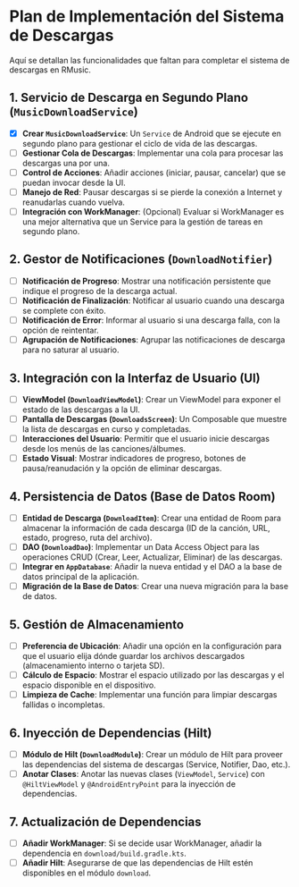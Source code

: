 # Plan de Implementación del Sistema de Descargas

Aquí se detallan las funcionalidades que faltan para completar el sistema de descargas en RMusic.

## 1. Servicio de Descarga en Segundo Plano (`MusicDownloadService`)

-   [x] **Crear `MusicDownloadService`**: Un `Service` de Android que se ejecute en segundo plano para gestionar el ciclo de vida de las descargas.
-   [ ] **Gestionar Cola de Descargas**: Implementar una cola para procesar las descargas una por una.
-   [ ] **Control de Acciones**: Añadir acciones (iniciar, pausar, cancelar) que se puedan invocar desde la UI.
-   [ ] **Manejo de Red**: Pausar descargas si se pierde la conexión a Internet y reanudarlas cuando vuelva.
-   [ ] **Integración con WorkManager**: (Opcional) Evaluar si WorkManager es una mejor alternativa que un Service para la gestión de tareas en segundo plano.

## 2. Gestor de Notificaciones (`DownloadNotifier`)

-   [ ] **Notificación de Progreso**: Mostrar una notificación persistente que indique el progreso de la descarga actual.
-   [ ] **Notificación de Finalización**: Notificar al usuario cuando una descarga se complete con éxito.
-   [ ] **Notificación de Error**: Informar al usuario si una descarga falla, con la opción de reintentar.
-   [ ] **Agrupación de Notificaciones**: Agrupar las notificaciones de descarga para no saturar al usuario.

## 3. Integración con la Interfaz de Usuario (UI)

-   [ ] **ViewModel (`DownloadViewModel`)**: Crear un ViewModel para exponer el estado de las descargas a la UI.
-   [ ] **Pantalla de Descargas (`DownloadsScreen`)**: Un Composable que muestre la lista de descargas en curso y completadas.
-   [ ] **Interacciones del Usuario**: Permitir que el usuario inicie descargas desde los menús de las canciones/álbumes.
-   [ ] **Estado Visual**: Mostrar indicadores de progreso, botones de pausa/reanudación y la opción de eliminar descargas.

## 4. Persistencia de Datos (Base de Datos Room)

-   [ ] **Entidad de Descarga (`DownloadItem`)**: Crear una entidad de Room para almacenar la información de cada descarga (ID de la canción, URL, estado, progreso, ruta del archivo).
-   [ ] **DAO (`DownloadDao`)**: Implementar un Data Access Object para las operaciones CRUD (Crear, Leer, Actualizar, Eliminar) de las descargas.
-   [ ] **Integrar en `AppDatabase`**: Añadir la nueva entidad y el DAO a la base de datos principal de la aplicación.
-   [ ] **Migración de la Base de Datos**: Crear una nueva migración para la base de datos.

## 5. Gestión de Almacenamiento

-   [ ] **Preferencia de Ubicación**: Añadir una opción en la configuración para que el usuario elija dónde guardar los archivos descargados (almacenamiento interno o tarjeta SD).
-   [ ] **Cálculo de Espacio**: Mostrar el espacio utilizado por las descargas y el espacio disponible en el dispositivo.
-   [ ] **Limpieza de Cache**: Implementar una función para limpiar descargas fallidas o incompletas.

## 6. Inyección de Dependencias (Hilt)

-   [ ] **Módulo de Hilt (`DownloadModule`)**: Crear un módulo de Hilt para proveer las dependencias del sistema de descargas (Service, Notifier, Dao, etc.).
-   [ ] **Anotar Clases**: Anotar las nuevas clases (`ViewModel`, `Service`) con `@HiltViewModel` y `@AndroidEntryPoint` para la inyección de dependencias.

## 7. Actualización de Dependencias

-   [ ] **Añadir WorkManager**: Si se decide usar WorkManager, añadir la dependencia en `download/build.gradle.kts`.
-   [ ] **Añadir Hilt**: Asegurarse de que las dependencias de Hilt estén disponibles en el módulo `download`.
